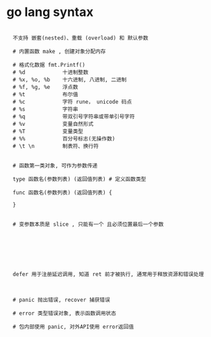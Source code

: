 # go lang syntax

``` 函数 [定义 / 变参 / 返回值 / 匿名函数 / 延迟调用 / 错误处理]

  不支持 嵌套(nested)、重载 (overload) 和 默认参数
  
  # 内置函数 make , 创建对象分配内存
  
  # 格式化数据 fmt.Printf()
  # %d            十进制整数
  # %x, %o, %b    十六进制, 八进制, 二进制
  # %f, %g, %e    浮点数
  # %t            布尔值
  # %c            字符 rune， unicode 码点
  # %s            字符串
  # %q            带双引号字符串或带单引号字符
  # %v            变量自然形式
  # %T            变量类型
  # %%            百分号标志(无操作数)
  # \t \n         制表符、换行符

```

``` 01 定义 [支持变长参数, 支持多返回值, 支持命名返回参数, 支持匿名函数闭包]

  # 函数第一类对象, 可作为参数传递
  
  type 函数名(参数列表) (返回值列表) # 定义函数类型

  func 函数名(参数列表) (返回值列表) {

  }

```

``` 02 变参

  # 变参数本质是 slice , 只能有一个 且必须位置最后一个参数


```

``` 03 返回值


```

``` 04 匿名函数


```

``` 05 延迟调用

  defer 用于注册延迟调用, 知道 ret 前才被执行, 通常用于释放资源和错误处理


```

```  06 错误处理

  # panic 抛出错误, recover 捕获错误
  
  # error 类型错误对象, 表示函数调用状态
  
  # 包内部使用 panic, 对外API使用 error返回值

```
